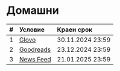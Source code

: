# Домашни

| # | Условие                                                                    | Краен срок       |
|:--|:-------------------------------------------------------------------------- |:---------------- |
| 1 | [Glovo](https://github.com/darimachine/Modern-Java-Technologies-FMI/tree/main/Homeworks/Homework%201) | 30.11.2024 23:59 |
| 2 | [Goodreads](https://github.com/darimachine/Modern-Java-Technologies-FMI/tree/main/Homeworks/Homework%202) | 23.12.2024 23:59 |
| 3 | [News Feed](https://github.com/darimachine/Modern-Java-Technologies-FMI/tree/main/Homeworks/Homework%203) | 21.01.2025 23:59 |